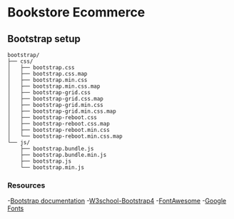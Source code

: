# Bookstore Ecommerce

## Bootstrap setup 
```
bootstrap/
├── css/
│   ├── bootstrap.css
│   ├── bootstrap.css.map
│   ├── bootstrap.min.css
│   ├── bootstrap.min.css.map
│   ├── bootstrap-grid.css
│   ├── bootstrap-grid.css.map
│   ├── bootstrap-grid.min.css
│   ├── bootstrap-grid.min.css.map
│   ├── bootstrap-reboot.css
│   ├── bootstrap-reboot.css.map
│   ├── bootstrap-reboot.min.css
│   └── bootstrap-reboot.min.css.map
└── js/
    ├── bootstrap.bundle.js
    ├── bootstrap.bundle.min.js
    ├── bootstrap.js
    └── bootstrap.min.js
```
### Resources
-[Bootstrap documentation](https://getbootstrap.com/docs/4.0/getting-started/introduction/)
-[W3school-Bootstrap4](https://www.w3schools.com/bootstrap4/bootstrap_jumbotron.asp)
-[FontAwesome](https://fontawesome.com/v4.7.0/)
-[Google Fonts](https://fonts.google.com/)

